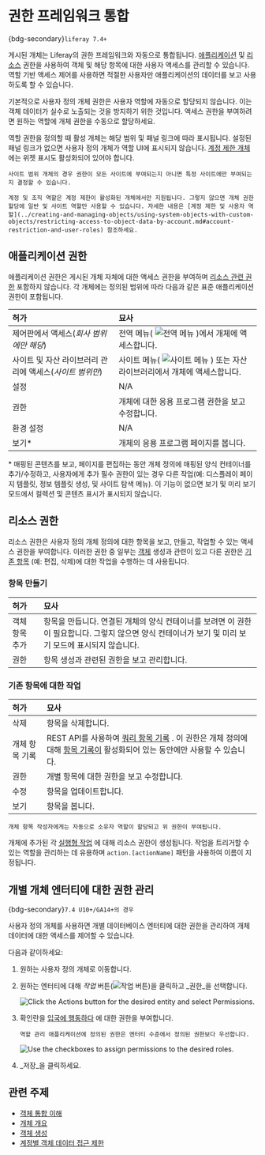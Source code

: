 # 권한 프레임워크 통합

{bdg-secondary}`liferay 7.4+`

게시된 개체는 Liferay의 권한 프레임워크와 자동으로 통합됩니다. [애플리케이션](#application-permissions) 및 [리소스](#resource-permissions) 권한을 사용하여 객체 및 해당 항목에 대한 사용자 액세스를 관리할 수 있습니다. 역할 기반 액세스 제어를 사용하면 적절한 사용자만 애플리케이션의 데이터를 보고 사용하도록 할 수 있습니다.

기본적으로 사용자 정의 개체 권한은 사용자 역할에 자동으로 할당되지 않습니다. 이는 객체 데이터가 실수로 노출되는 것을 방지하기 위한 것입니다. 액세스 권한을 부여하려면 원하는 역할에 개체 권한을 수동으로 할당하세요.

역할 권한을 정의할 때 활성 개체는 해당 범위 및 패널 링크에 따라 표시됩니다. 설정된 패널 링크가 없으면 사용자 정의 개체가 역할 UI에 표시되지 않습니다. [계정 제한 개체](../creating-and-managing-objects/using-system-objects-with-custom-objects/restricting-access-to-object-data-by-account.md) 에는 위젯 표시도 활성화되어 있어야 합니다.

```{tip}
사이트 범위 개체의 경우 권한이 모든 사이트에 부여되는지 아니면 특정 사이트에만 부여되는지 결정할 수 있습니다.
```

```{important}
계정 및 조직 역할은 계정 제한이 활성화된 개체에서만 지원됩니다. 그렇지 않으면 개체 권한 할당에 일반 및 사이트 역할만 사용할 수 있습니다. 자세한 내용은 [계정 제한 및 사용자 역할](../creating-and-managing-objects/using-system-objects-with-custom-objects/restricting-access-to-object-data-by-account.md#account-restriction-and-user-roles) 참조하세요.
```

## 애플리케이션 권한

애플리케이션 권한은 게시된 개체 자체에 대한 액세스 권한을 부여하며 [리소스 관련 권한](#resource-permissions) 포함하지 않습니다. 각 개체에는 정의된 범위에 따라 다음과 같은 표준 애플리케이션 권한이 포함됩니다.

| 허가                                                   | 묘사                                                                                                      |
| :--------------------------------------------------- | :------------------------------------------------------------------------------------------------------ |
| 제어판에서 액세스(_회사 범위에만 해당_)           | 전역 메뉴( ![전역 메뉴](../../../images/icon-applications-menu.png) )에서 개체에 액세스합니다.          |
| 사이트 및 자산 라이브러리 관리에 액세스(_사이트 범위만_) | 사이트 메뉴( ![사이트 메뉴](../../../images/icon-product-menu.png) ) 또는 자산 라이브러리에서 개체에 액세스합니다. |
| 설정                                                   | N/A                                                                                                     |
| 권한                                                   | 개체에 대한 응용 프로그램 권한을 보고 수정합니다.                                                                            |
| 환경 설정                                                | N/A                                                                                                     |
| 보기*                                                 | 개체의 응용 프로그램 페이지를 봅니다.                                                                                   |

\* 매핑된 콘텐츠를 보고, 페이지를 편집하는 동안 개체 정의에 매핑된 양식 컨테이너를 추가/수정하고, 사용자에게 추가 필수 권한이 있는 경우 다른 작업(예: 디스플레이 페이지 템플릿, 정보 템플릿 생성, 및 사이트 탐색 메뉴). 이 기능이 없으면 보기 및 미리 보기 모드에서 컬렉션 및 콘텐츠 표시가 표시되지 않습니다.

## 리소스 권한

리소스 권한은 사용자 정의 개체 정의에 대한 항목을 보고, 만들고, 작업할 수 있는 액세스 권한을 부여합니다. 이러한 권한 중 일부는 [객체](#creating-entries) 생성과 관련이 있고 다른 권한은 [기존 항목](#acting-on-existing-entries) (예: 편집, 삭제)에 대한 작업을 수행하는 데 사용됩니다.

### 항목 만들기

| 허가       | 묘사                                                                                     |
| :------- | :------------------------------------------------------------------------------------- |
| 객체 항목 추가 | 항목을 만듭니다. 연결된 개체의 양식 컨테이너를 보려면 이 권한이 필요합니다. 그렇지 않으면 양식 컨테이너가 보기 및 미리 보기 모드에 표시되지 않습니다. |
| 권한       | 항목 생성과 관련된 권한을 보고 관리합니다.                                                               |

### 기존 항목에 대한 작업

| 허가       | 묘사                                                                                                                                                                                                                                                              |
| :------- | :-------------------------------------------------------------------------------------------------------------------------------------------------------------------------------------------------------------------------------------------------------------- |
| 삭제       | 항목을 삭제합니다.                                                                                                                                                                                                                                                      |
| 개체 항목 기록 | REST API를 사용하여 [쿼리 항목 기록](./using-custom-object-apis/using-nestedfields-to-audit-entry-history.md) . 이 권한은 개체 정의에 대해 [항목 기록이](../creating-and-managing-objects/auditing-object-events.md#enabling-entry-history) 활성화되어 있는 동안에만 사용할 수 있습니다. |
| 권한       | 개별 항목에 대한 권한을 보고 수정합니다.                                                                                                                                                                                                                                         |
| 수정       | 항목을 업데이트합니다.                                                                                                                                                                                                                                                    |
| 보기       | 항목을 봅니다.                                                                                                                                                                                                                                                        |

```{note}
개체 항목 작성자에게는 자동으로 소유자 역할이 할당되고 위 권한이 부여됩니다.
```

개체에 추가된 각 [실행형 작업](../creating-and-managing-objects/actions/using-manual-actions.md) 에 대해 리소스 권한이 생성됩니다. 작업을 트리거할 수 있는 역할을 관리하는 데 유용하며 `action.[actionName]` 패턴을 사용하여 이름이 지정됩니다.

## 개별 개체 엔터티에 대한 권한 관리

{bdg-secondary}`7.4 U10+/GA14+의 경우`

사용자 정의 개체를 사용하면 개별 데이터베이스 엔터티에 대한 권한을 관리하여 개체 데이터에 대한 액세스를 제어할 수 있습니다.

다음과 같이하세요:

1. 원하는 사용자 정의 개체로 이동합니다.

1. 원하는 엔터티에 대해 _작업_ 버튼(![작업 버튼](../../../images/icon-actions.png))을 클릭하고 _권한_을 선택합니다.

   ![Click the Actions button for the desired entity and select Permissions.](./permissions-framework-integration/images/01.png)

1. 확인란을 [입국에 행동하다](#acting-on-existing-entries) 에 대한 권한을 부여합니다.

   ```{note}
   역할 관리 애플리케이션에 정의된 권한은 엔터티 수준에서 정의된 권한보다 우선합니다.
   ```
   ![Use the checkboxes to assign permissions to the desired roles.](./permissions-framework-integration/images/02.png)

1. _저장_을 클릭하세요.

## 관련 주제

* [객체 통합 이해](../understanding-object-integrations.md) 
* [개체 개요](../../objects.md) 
* [객체 생성](../creating-and-managing-objects/creating-objects.md) 
* [계정별 객체 데이터 접근 제한](../creating-and-managing-objects/using-system-objects-with-custom-objects/restricting-access-to-object-data-by-account.md) 
